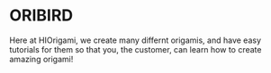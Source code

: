 # ORIBIRD
Here at HIOrigami, we create many differnt origamis, and have easy tutorials for them so that you, the customer, can learn how to create amazing origami!
